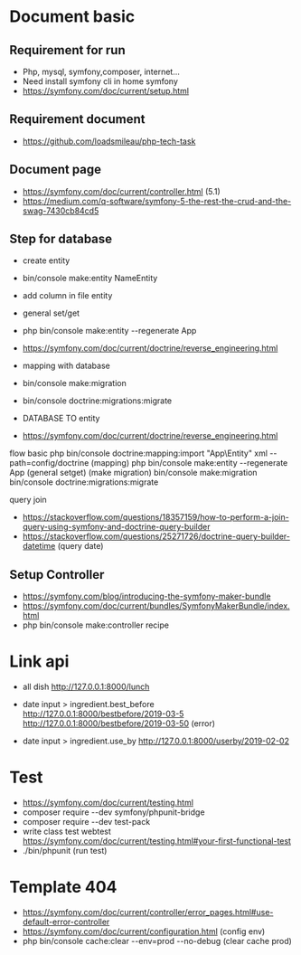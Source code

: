 # Document basic


## Requirement for run

- Php, mysql, symfony,composer, internet...
- Need install symfony cli in home symfony
- https://symfony.com/doc/current/setup.html

## Requirement document

- https://github.com/loadsmileau/php-tech-task

## Document page

- https://symfony.com/doc/current/controller.html  (5.1)
- https://medium.com/q-software/symfony-5-the-rest-the-crud-and-the-swag-7430cb84cd5



## Step for database

- create entity
- bin/console make:entity NameEntity


- add column in file entity

- general set/get
- php bin/console make:entity --regenerate App

- https://symfony.com/doc/current/doctrine/reverse_engineering.html



- mapping with database

- bin/console make:migration
- bin/console doctrine:migrations:migrate

- DATABASE TO entity
- https://symfony.com/doc/current/doctrine/reverse_engineering.html

flow basic
php bin/console doctrine:mapping:import "App\Entity" xml --path=config/doctrine   (mapping)
php bin/console make:entity --regenerate App (general setget)
(make migration)
bin/console make:migration
bin/console doctrine:migrations:migrate


query join
- https://stackoverflow.com/questions/18357159/how-to-perform-a-join-query-using-symfony-and-doctrine-query-builder
- https://stackoverflow.com/questions/25271726/doctrine-query-builder-datetime  (query date)


## Setup Controller

- https://symfony.com/blog/introducing-the-symfony-maker-bundle
- https://symfony.com/doc/current/bundles/SymfonyMakerBundle/index.html
- php bin/console make:controller recipe



# Link api

- all dish
http://127.0.0.1:8000/lunch

- date input > ingredient.best_before
http://127.0.0.1:8000/bestbefore/2019-03-5
http://127.0.0.1:8000/bestbefore/2019-03-50 (error)
- date input > ingredient.use_by
http://127.0.0.1:8000/userby/2019-02-02


# Test

- https://symfony.com/doc/current/testing.html
- composer require --dev symfony/phpunit-bridge
- composer require --dev test-pack
- write class test webtest https://symfony.com/doc/current/testing.html#your-first-functional-test
- ./bin/phpunit  (run test)


# Template 404
- https://symfony.com/doc/current/controller/error_pages.html#use-default-error-controller
- https://symfony.com/doc/current/configuration.html  (config env)
- php bin/console cache:clear --env=prod --no-debug  (clear cache prod)